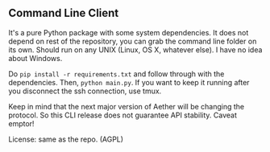 ## Command Line Client

It's a pure Python package with some system dependencies. It does not depend on rest of the repository, you can grab the command line folder on its own. Should run on any UNIX (Linux, OS X, whatever else). I have no idea about Windows.

Do ```pip install -r requirements.txt``` and follow through with the dependencies. Then, ```python main.py```. If you want to keep it running after you disconnect the ssh connection, use tmux.

Keep in mind that the next major version of Aether will be changing the protocol. So this CLI release does not guarantee API stability. Caveat emptor!

License: same as the repo. (AGPL)